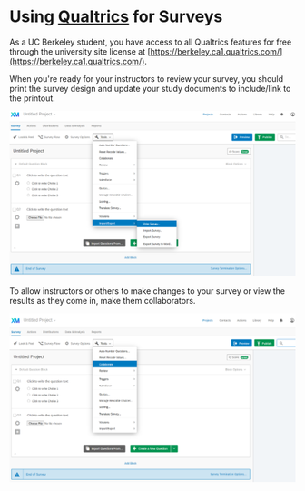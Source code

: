 # Using [Qualtrics](https://berkeley.ca1.qualtrics.com/) for Surveys

As a UC Berkeley student, you have access to all Qualtrics features for free through the university site license at
[https://berkeley.ca1.qualtrics.com/](https://berkeley.ca1.qualtrics.com/).

When you're ready for your instructors to review your survey, you should print the survey design and update your study documents to include/link to the printout.

![Choosing Print from the Tools menu](./images/project--tools-menu--import-export--print-survey.png)

To allow instructors or others to make changes to your survey or view the results as they come in, make them collaborators.

![Choosing Print from the Tools menu](./images/project--tools-menu--collaborate.png)
